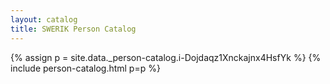 ```yaml
---
layout: catalog
title: SWERIK Person Catalog
---
```

{% assign p = site.data._person-catalog.i-Dojdaqz1Xnckajnx4HsfYk %}
{% include person-catalog.html p=p %}

